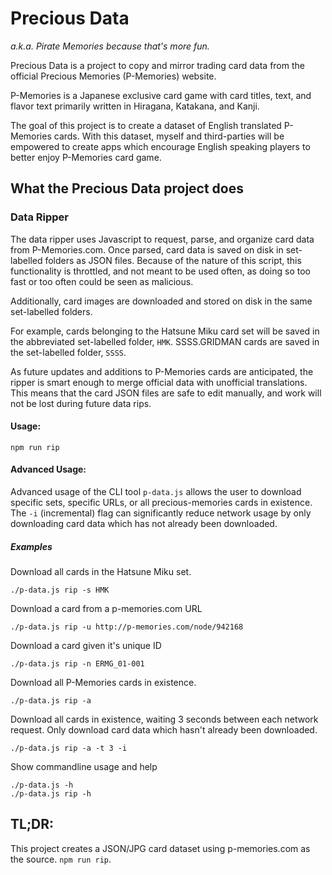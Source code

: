 # Precious Data

*a.k.a. Pirate Memories because that's more fun.*

Precious Data is a project to copy and mirror trading card data from the official Precious Memories (P-Memories) website.

P-Memories is a Japanese exclusive card game with card titles, text, and flavor text primarily written in Hiragana, Katakana, and Kanji.

The goal of this project is to create a dataset of English translated P-Memories cards. With this dataset, myself and third-parties will be empowered to create apps which encourage English speaking players to better enjoy P-Memories card game.

## What the Precious Data project does

### Data Ripper

The data ripper uses Javascript to request, parse, and organize card data from P-Memories.com. Once parsed, card data is saved on disk in set-labelled folders as JSON files. Because of the nature of this script, this functionality is throttled, and not meant to be used often, as doing so too fast or too often could be seen as malicious.

Additionally, card images are downloaded and stored on disk in the same set-labelled folders.

For example, cards belonging to the Hatsune Miku card set will be saved in the abbreviated set-labelled folder, `HMK`. SSSS.GRIDMAN cards are saved in the set-labelled folder, `SSSS`.

As future updates and additions to P-Memories cards are anticipated, the ripper is smart enough to merge official data with unofficial translations. This means that the card JSON files are safe to edit manually, and work will not be lost during future data rips.

#### Usage:

    npm run rip

#### Advanced Usage:

Advanced usage of the CLI tool `p-data.js` allows the user to download specific sets, specific URLs, or all precious-memories cards in existence. The `-i` (incremental) flag can significantly reduce network usage by only downloading card data which has not already been downloaded.

##### Examples

Download all cards in the Hatsune Miku set.

    ./p-data.js rip -s HMK

Download a card from a p-memories.com URL

    ./p-data.js rip -u http://p-memories.com/node/942168

Download a card given it's unique ID

    ./p-data.js rip -n ERMG_01-001

Download all P-Memories cards in existence.

    ./p-data.js rip -a

Download all cards in existence, waiting 3 seconds between each network request. Only download card data which hasn't already been downloaded.

    ./p-data.js rip -a -t 3 -i

Show commandline usage and help

    ./p-data.js -h
    ./p-data.js rip -h



## TL;DR:

This project creates a JSON/JPG card dataset using p-memories.com as the source. `npm run rip`.
